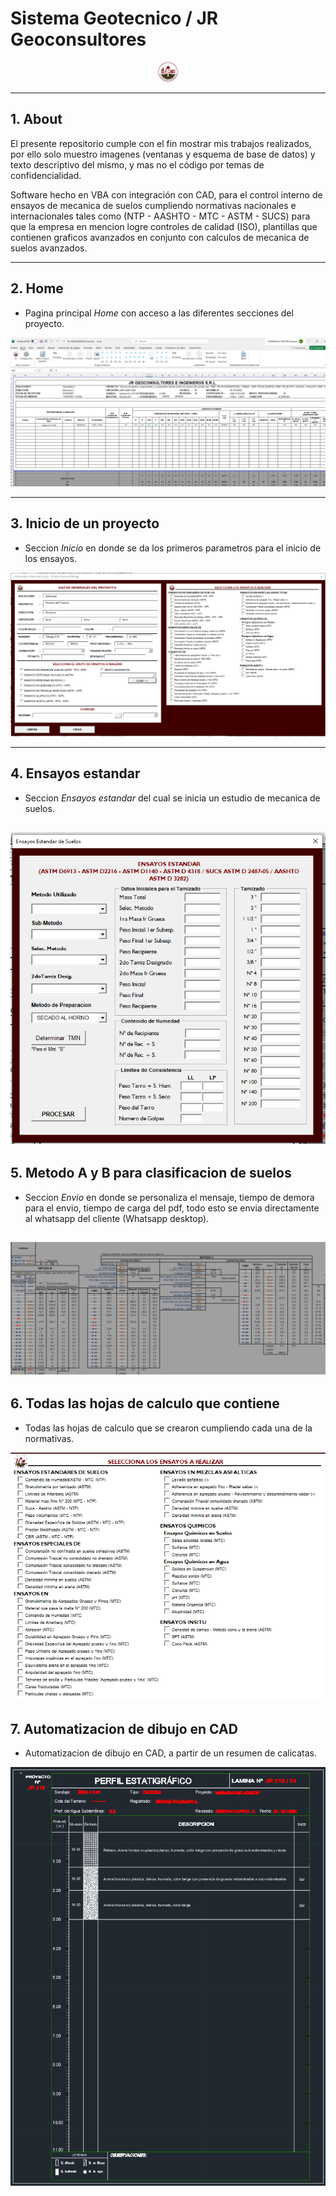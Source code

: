 # Sistema Geotecnico / JR Geoconsultores

<p align="center">
  <img src=JR.png alt="Logo de la empresa"/>
</p>

---
## 1. About

El presente repositorio cumple con el fin mostrar mis trabajos realizados, por ello solo muestro imagenes (ventanas y esquema de base de datos) y texto descriptivo del mismo, y mas no el código por temas de confidencialidad. 

Software hecho en VBA con integración con CAD, para el control interno de ensayos de mecanica de suelos cumpliendo normativas nacionales e internacionales tales como (NTP - AASHTO - MTC - ASTM - SUCS) para que la empresa en mencion logre controles de calidad (ISO), plantillas que contienen graficos avanzados en conjunto con calculos de mecanica de suelos avanzados.

---

## 2. Home
- Pagina principal *Home* con acceso a las diferentes secciones del proyecto.

![Home](image.png "Pagina de inicio")

---
## 3. Inicio de un proyecto
- Seccion *Inicio* en donde se da los primeros parametros para el inicio de los ensayos.

![Inicio](image-1.png "Formulario de inicio")

---
## 4. Ensayos estandar
- Seccion *Ensayos estandar* del cual se inicia un estudio de mecanica de suelos.

![Ensayos](image-2.png "Ensayos estandar ASTM")
---
## 5. Metodo A y B para clasificacion de suelos
- Seccion *Envio* en donde se personaliza el mensaje, tiempo de demora para el envio, tiempo de carga del pdf, todo esto se envia directamente al whatsapp del cliente (Whatsapp desktop).

![ensayos](image-3.png "Ensayos ")
---

## 6. Todas las hojas de calculo que contiene
- Todas las hojas de calculo que se crearon cumpliendo cada una de la normativas.

![Ensayos](image-4.png "Ensayos")

## 7. Automatizacion de dibujo en CAD
- Automatizacion de dibujo en CAD, a partir de un resumen de calicatas.

![CAD](image-5.png "Dibujo en CAD")
